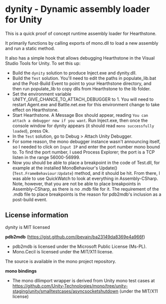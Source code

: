 # dynity - Dynamic assembly loader for Unity

This is a quick proof of concept runtime assembly loader for Hearthstone.

It primarily functions by calling exports of mono.dll to load a new assembly
and run a static method.

It also has a simple hook that allows debugging Hearthstone in the Visual Studio
Tools for Unity.  To set this up:

- Build the `dynity` solution to produce Inject.exe and dynity.dll.
- Build the `Test` solution.  You'll need to edit the paths in populate_lib.bat
and the Post-Build Event to point to your Hearthstone directory, and then run
populate_lib to copy dlls from Hearthstone to the lib folder.
- Set the environment variable UNITY_GIVE_CHANCE_TO_ATTACH_DEBUGGER to 1.  You
will need to restart Agent.exe and Battle.net.exe for this environment change to
take effect on Hearthstone.
- Start Hearthstone.  A Message Box should appear, reading `You can attach a
debugger now if you want`.  Run Inject.exe, then once the console window for
dynity appears (it should read `mono successfully loaded`), press Ok.
- In the `Test` solution, go to Debug > Attach Unity Debugger.
- For some reason, the mono debugger instance wasn't announcing itself, so I
needed to click on `Input IP` and enter the port number mono bound to.  To find
the port number, I used Process Explorer; the port is a TCP listen in the range
56000-56999.
- Now you should be able to place a breakpoint in the code of Test.dll, for
example at the installed MonoBehaviour's Update() (`Test.FrameBehaviour:Update`)
method, and it should be hit.  From there, I was able to use QuickWatch to look
at everything in Assembly-CSharp.  Note, however, that you are not be able to
place breakpoints in Assembly-CSharp, as there is no .mdb file for it.  The
requirement of the .mdb file to place breakpoints is the reason for pdb2mdb's
inclusion as a post-build event.

## License information

dynity is MIT licensed

**pdb2mdb** (<https://gist.github.com/jbevain/ba23149da8369e4a966f>)

- pdb2mdb is licensed under the Microsoft Public License (Ms-PL).
- Mono.Cecil is licensed under the MIT/X11 license.

The source is available in the mono project repository.

**mono bindings**

- The mono dllimport wrapper is derived from Unity mono test cases at
<https://github.com/Unity-Technologies/mono/tree/unity-staging/unity/smalltestcases/asyncsocketshutdown>
(under the MIT/X11 license)
